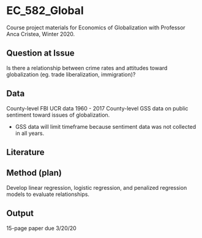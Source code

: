 # EC_582_Global
Course project materials for Economics of Globalization with Professor Anca Cristea, Winter 2020.


## Question at Issue
Is there a relationship between crime rates and attitudes toward globalization (eg. trade liberalization, immigration)?


## Data
County-level FBI UCR data 1960 - 2017
County-level GSS data on public sentiment toward issues of globalization.

* GSS data will limit timeframe because sentiment data was not collected in all years.


## Literature


## Method (plan)
Develop linear regression, logistic regression, and penalized regression models to evaluate relationships.


## Output
15-page paper due 3/20/20
